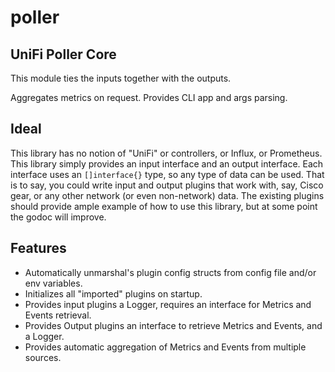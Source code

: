 # poller

## UniFi Poller Core

This module ties the inputs together with the outputs.

Aggregates metrics on request. Provides CLI app and args parsing.

## Ideal

This library has no notion of "UniFi" or controllers, or Influx, or Prometheus.
This library simply provides an input interface and an output interface.
Each interface uses an `[]interface{}` type, so any type of data can be used.
That is to say, you could write input and output plugins that work with, say,
Cisco gear, or any other network (or even non-network) data. The existing plugins
should provide ample example of how to use this library, but at some point the
godoc will improve.

## Features

- Automatically unmarshal's plugin config structs from config file and/or env variables.
- Initializes all "imported" plugins on startup.
- Provides input plugins a Logger, requires an interface for Metrics and Events retrieval.
- Provides Output plugins an interface to retrieve Metrics and Events, and a Logger.
- Provides automatic aggregation of Metrics and Events from multiple sources.
